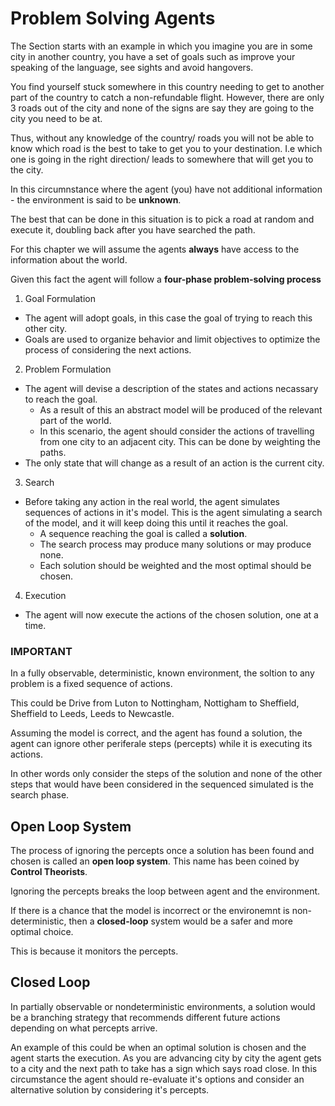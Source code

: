 # Problem Solving Agents 

The Section starts with an example in which you imagine you are in some city in another country, you have a set of goals such as improve your speaking of the language, see sights and avoid hangovers. 

You find yourself stuck somewhere in this country needing to get to another part of the country to catch a non-refundable flight. However, there are only 3 roads out of the city and none of the signs are say they are going to the city you need to be at. 

Thus, without any knowledge of the country/ roads you will not be able to know which road is the best to take to get you to your destination. I.e which one is going in the right direction/ leads to somewhere that will get you to the city. 

In this circumnstance where the agent (you) have not additional information - the environment is said to be **unknown**.

The best that can be done in this situation is to pick a road at random and execute it, doubling back after you have searched the path. 

For this chapter we will assume the agents **always** have access to the information about the world. 

Given this fact the agent will follow a **four-phase problem-solving process** 

1. Goal Formulation 
  - The agent will adopt goals, in this case the goal of trying to reach this other city. 
  - Goals are used to organize behavior and limit objectives to optimize the process of considering the next actions. 
2. Problem Formulation 
  - The agent will devise a description of the states and actions necassary to reach the goal.
    - As a result of this an abstract model will be produced of the relevant part of the world. 
    - In this scenario, the agent should consider the actions of travelling from one city to an adjacent city. This can be done by weighting the paths. 
  - The only state that will change as a result of an action is the current city. 
3. Search 
  - Before taking any action in the real world, the agent simulates sequences of actions in it's model. This is the agent simulating a search of the model, and it will keep doing this until it reaches the goal. 
    - A sequence reaching the goal is called a **solution**. 
    - The search process may produce many solutions or may produce none.
    - Each solution should be weighted and the most optimal should be chosen. 
4. Execution 
  - The agent will now execute the actions of the chosen solution, one at a time. 

### IMPORTANT 

In a fully observable, deterministic, known environment, the soltion to any problem is a fixed sequence of actions. 

This could be Drive from Luton to Nottingham, Nottigham to Sheffield, Sheffield to Leeds, Leeds to Newcastle. 

Assuming the model is correct, and the agent has found a solution, the agent can ignore other periferale steps (percepts) while it is executing its actions. 

In other words only consider the steps of the solution and none of the other steps that would have been considered in the sequenced simulated is the search phase. 

## Open Loop System

The process of ignoring the percepts once a solution has been found and chosen is called an **open loop system**. This name has been coined by **Control Theorists**. 

Ignoring the percepts breaks the loop between agent and the environment. 

If there is a chance that the model is incorrect or the environemnt is non-deterministic, then a **closed-loop** system would be a safer and more optimal choice. 

This is because it monitors the percepts. 

## Closed Loop 

In partially observable or nondeterministic environments, a solution would be a branching strategy that recommends different future actions depending on what percepts arrive. 

An example of this could be when an optimal solution is chosen and the agent starts the execution. As you are advancing city by city the agent gets to a city and the next path to take has a sign which says road close. In this circumstance the agent should re-evaluate it's options and consider an alternative solution by considering it's percepts. 




 